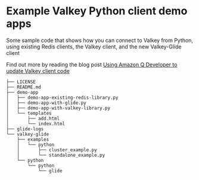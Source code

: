 # Example Valkey Python client demo apps

Some sample code that shows how you can connect to Valkey from Python, using existing Redis clients, the Valkey client, and the new Valkey-Glide client

Find out more by reading the blog post [Using Amazon Q Developer to update Valkey client code](https://community.aws/content/2jSN5k83A5Wayog5Rkin4TmbLhg/using-amazon-q-developer-to-update-valkey-client-code)

```
├── LICENSE
├── README.md
├── demo-app
│   ├── demo-app-existing-redis-library.py
│   ├── demo-app-with-glide.py
│   ├── demo-app-with-valkey-library.py
│   └── templates
│       ├── add.html
│       └── index.html
├── glide-logs
└── valkey-glide
    ├── examples
    │   └── python
    │       ├── cluster_example.py
    │       └── standalone_example.py
    └── python
        └── python
            └── glide
```